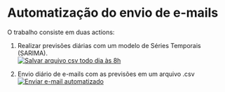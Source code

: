 # Automatização do envio de e-mails

O trabalho consiste em duas actions:

1) Realizar previsões diárias com um modelo de Séries Temporais (SARIMA).  
[![Salvar arquivo csv todo dia às 8h](https://github.com/Marcosgrosso/automation_series/actions/workflows/save.yml/badge.svg)](https://github.com/Marcosgrosso/automation_series/actions/workflows/save.yml)

2) Envio diário de e-mails com as previsões em um arquivo .csv  
[![Enviar e-mail automatizado](https://github.com/Marcosgrosso/automation_series/actions/workflows/send_email.yml/badge.svg)](https://github.com/Marcosgrosso/automation_series/actions/workflows/send_email.yml)
